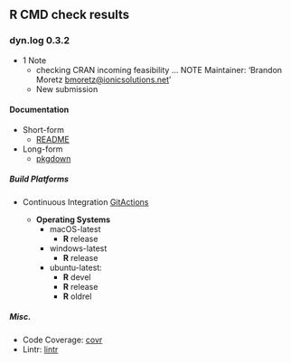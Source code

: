 ## R CMD check results
### dyn.log **0.3.2**

* 1 Note
  + checking CRAN incoming feasibility ... NOTE
    Maintainer: ‘Brandon Moretz <bmoretz@ionicsolutions.net>’
  + New submission

#### Documentation

* Short-form
   + [README](https://github.com/bmoretz/dyn.log/blob/master/README.md)
* Long-form
   + [pkgdown](https://bmoretz.github.io/dyn.log/)

##### Build Platforms

* Continuous Integration [GitActions](https://github.com/bmoretz/dyn.log/actions/workflows/R-CMD-check.yaml)

  * **Operating Systems**
    + macOS-latest
      + **R** release
    + windows-latest
      + **R** release
    + ubuntu-latest:
      + **R** devel
      + **R** release
      + **R** oldrel

##### Misc.

* Code Coverage: [covr](https://app.codecov.io/gh/bmoretz/dyn.log?branch=master)
* Lintr: [lintr](https://github.com/bmoretz/dyn.log/actions/workflows/lint.yaml)
